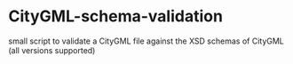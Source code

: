 # CityGML-schema-validation
small script to validate a CityGML file against the XSD schemas of CityGML (all versions supported)


